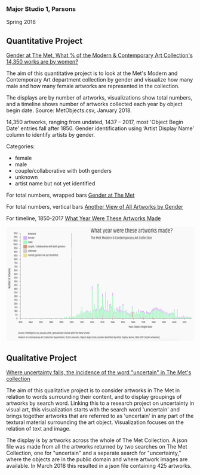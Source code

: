 
### Major Studio 1, Parsons
Spring 2018


## Quantitative Project

   [Gender at The Met, What % of the Modern & Contemporary Art Collection's 14,350 works are by women?](https://churc.github.io/MajorStudio1/MetProjects/gender) 
   
The aim of this quantitative project is to look at the Met's Modern and Contemporary Art department collection by gender and visualize how many male and how many female artworks are represented in the collection. 

The displays are by number of artworks, visualizations show total numbers, and a timeline shows number of artworks collected each year by object begin date.
Source: MetObjects.csv, January 2018.

14,350 artworks, ranging from undated, 1437 – 2017, most 'Object Begin Date' entries fall after 1850.
Gender identification using ‘Artist Display Name’ column to identify artists by gender.

Categories:
- female
- male
- couple/collaborative with both genders
- unknown
- artist name but not yet identified



For total numbers, wrapped bars [Gender at The Met](https://churc.github.io/MajorStudio1/MetProjects/gender)

For total numbers, vertical bars [Another View of All Artworks by Gender](#c2)

For timeline, 1850-2017 [What Year Were These Artworks Made](https://churc.github.io/MajorStudio1/MetProjects/gender/#c3)


![by Year](MetProjects/gender/assets/image_timeline.png)




## Qualitative Project

   [Where uncertainty falls, the incidence of the word "uncertain" in The Met's collection](https://churc.github.io/MajorStudio1/MetProjectsQual/uncertainty)


The aim of this qualitative project is to consider artworks in The Met in relation to words surrounding their content, and to display groupings of artworks by search word. Linking this to a research project on uncertainty in visual art, this visualization starts with the search word 'uncertain' and brings together artworks that are referred to as 'uncertain' in any part of the textural material surrounding the art object. Visualization focuses on the relation of text and image. 

The display is by artworks across the whole of The Met Collection. A json file was made from all the artworks returned by two searches on The Met Collection, one for "uncertain" and a separate search for "uncertainty," where the objects are in the public domain and where artwork images are available. In March 2018 this resulted in a json file containing 425 artworks.






